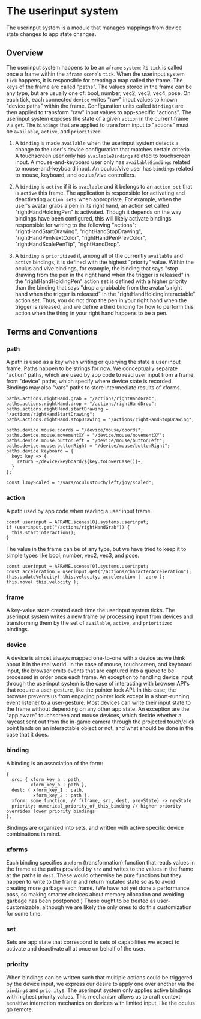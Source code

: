 # The userinput system

The userinput system is a module that manages mappings from device state changes to app state changes. 


## Overview

The userinput system happens to be an `aframe` `system`; its `tick` is called once a frame within the `aframe` `scene`'s `tick`. When the userinput system `tick` happens, it is responsible for creating a map called the frame. The keys of the frame are called "paths". The values stored in the frame can be any type, but are usually one of: bool, number, vec2, vec3, vec4, pose. On each tick, each connected `device` writes "raw" input values to known "device paths" within the frame. Configuration units called `bindings` are then applied to transform "raw" input values to app-specific "actions". The userinput system exposes the state of a given `action` in the current frame via `get`. The `bindings` that are applied to transform input to "actions" must be `available`, `active`, and `prioritized`.

1.  A `binding` is made `available` when the userinput system detects a change to the user's device configuration that matches certain criteria. A touchscreen user only has `availableBindings` related to touchscreen input. A mouse-and-keyboard user only has `availableBindings` related to mouse-and-keyboard input. An oculus/vive user has `bindings` related to mouse, keyboard, and oculus/vive controllers.

2.  A `binding` is `active` if it is `available` and it belongs to an `action set` that is `active` this frame. The application is responsible for activating and deactivating `action sets` when appropriate. For example, when the user's avatar grabs a pen in its right hand, an action set called "rightHandHoldingPen" is activated. Though it depends on the way bindings have been configured, this will likely activate bindings responsible for writing to the following "actions": "rightHandStartDrawing", "rightHandStopDrawing", "rightHandPenNextColor", "rightHandPenPrevColor", "rightHandScalePenTip", "rightHandDrop".

3.  A `binding` is `prioritized` if, among all of the currently `available` and `active` bindings, it is defined with the highest "priority" value. Within the oculus and vive bindings, for example, the binding that says "stop drawing from the pen in the right hand when the trigger is released" in the "rightHandHoldingPen" action set is defined with a higher priority than the binding that says "drop a grabbable from the avatar's right hand when the trigger is released" in the "rightHandHoldingInteractable" action set. Thus, you do not drop the pen in your right hand when the trigger is released, and we define a third binding for how to perform this action when the thing in your right hand happens to be a pen.


## Terms and Conventions


### path

A path is used as a key when writing or querying the state a user input frame. Paths happen to be strings for now. We conceptually separate "action" paths, which are used by app code to read user input from a frame, from "device" paths, which specify where device state is recorded. Bindings may also "vars" paths to store intermediate results of xforms.

    paths.actions.rightHand.grab = "/actions/rightHandGrab";
    paths.actions.rightHand.drop = "/actions/rightHandDrop";
    paths.actions.rightHand.startDrawing = "/actions/rightHandStartDrawing";
    paths.actions.rightHand.stopDrawing = "/actions/rightHandStopDrawing";

    paths.device.mouse.coords = "/device/mouse/coords";
    paths.device.mouse.movementXY = "/device/mouse/movementXY";
    paths.device.mouse.buttonLeft = "/device/mouse/buttonLeft";
    paths.device.mouse.buttonRight = "/device/mouse/buttonRight";
    paths.device.keyboard = {
      key: key => {
        return ~/device/keyboard/${key.toLowerCase()}~;
      }
    };

    const lJoyScaled = "/vars/oculustouch/left/joy/scaled";


### action

A path used by app code when reading a user input frame.

    const userinput = AFRAME.scenes[0].systems.userinput;
    if (userinput.get("/actions/rightHandGrab")) {
      this.startInteraction();
    }

The value in the frame can be of any type, but we have tried to keep it to simple types like bool, number, vec2, vec3, and pose.

    const userinput = AFRAME.scenes[0].systems.userinput;
    const acceleration = userinput.get("/actions/characterAcceleration");
    this.updateVelocity( this.velocity, acceleration || zero );
    this.move( this.velocity );


### frame

A key-value store created each time the userinput system ticks. The userinput system writes a new frame by processing input from devices and transforming them by the set of `available`, `active`, and `prioritized` bindings.


### device

A device is almost always mapped one-to-one with a device as we think about it in the real world. In the case of mouse, touchscreen, and keyboard input, the browser emits events that are captured into a queue to be processed in order once each frame. An exception to handling device input through the userinput system is the case of interacting with browser API's that require a user-gesture, like the pointer lock API. In this case, the browser prevents us from engaging pointer lock except in a short-running event listener to a user-gesture.
Most devices can write their input state to the frame without depending on any other app state. An exception are the "app aware" touchscreen and mouse devices, which decide whether a raycast sent out from the in-game camera through the projected touch/click point lands on an interactable object or not, and what should be done in the case that it does.


### binding

A binding is an association of the form:

    {
      src: { xform_key_a : path,
             xform_key_b : path },
      dest: { xform_key_1 : path,
              xform_key_2 : path },
      xform: some_function, // f(frame, src, dest, prevState) -> newState
      priority: numerical_priority_of_this_binding // higher priority overrides lower priority bindings
    },

Bindings are organized into sets, and written with active specific device combinations in mind.


### xforms

Each binding specifies a `xform` (transformation) function that reads values in the frame at the paths provided by `src` and writes to the values in the frame at the paths in `dest`. These would otherwise be pure functions but they happen to write to the frame and return mutated state so as to avoid creating more garbage each frame. (We have not yet done a performance pass, so making smarter choices about memory allocation and avoiding garbage has been postponed.)
These ought to be treated as user-customizable, although we are likely the only ones to do this customization for some time.


### set

Sets are app state that correspond to sets of capabilities we expect to activate and deactivate all at once on behalf of the user.


### priority

When bindings can be written such that multiple actions could be triggered by the device input, we express our desire to apply one over another via the `binding`s and `priority`s. The userinput system only applies active bindings with highest priority values. This mechanism allows us to craft context-sensitive interaction mechanics on devices with limited input, like the oculus go remote.
